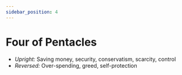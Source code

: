 ```yaml
---
sidebar_position: 4
---
```


# Four of Pentacles

- *Upright:* Saving money, security, conservatism, scarcity, control
- *Reversed:* Over-spending, greed, self-protection